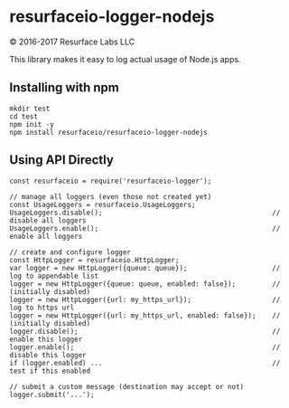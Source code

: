 # resurfaceio-logger-nodejs
&copy; 2016-2017 Resurface Labs LLC

This library makes it easy to log actual usage of Node.js apps.

## Installing with npm

    mkdir test
    cd test
    npm init -y
    npm install resurfaceio/resurfaceio-logger-nodejs

## Using API Directly

    const resurfaceio = require('resurfaceio-logger');
    
    // manage all loggers (even those not created yet)
    const UsageLoggers = resurfaceio.UsageLoggers;
    UsageLoggers.disable();                                          // disable all loggers
    UsageLoggers.enable();                                           // enable all loggers
    
    // create and configure logger
    const HttpLogger = resurfaceio.HttpLogger;
    var logger = new HttpLogger({queue: queue});                     // log to appendable list
    logger = new HttpLogger({queue: queue, enabled: false});         // (initially disabled)
    logger = new HttpLogger({url: my_https_url});                    // log to https url
    logger = new HttpLogger({url: my_https_url, enabled: false});    // (initially disabled)
    logger.disable();                                                // enable this logger
    logger.enable();                                                 // disable this logger
    if (logger.enabled) ...                                          // test if this enabled
    
    // submit a custom message (destination may accept or not)
    logger.submit('...');
